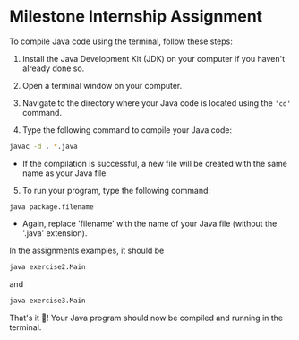 # Milestone Internship Assignment

To compile Java code using the terminal, follow these steps:

1. Install the Java Development Kit (JDK) on your computer if you haven't already done so.

2. Open a terminal window on your computer.

3. Navigate to the directory where your Java code is located using the `'cd'` command.

4. Type the following command to compile your Java code:

```bash
javac -d . *.java
```

- If the compilation is successful, a new file will be created with the same name as your Java file.

5. To run your program, type the following command:

```java package.filename```

- Again, replace 'filename' with the name of your Java file (without the '.java' extension).

In the assignments examples, it should be

```bash
java exercise2.Main
```

and

```bash
java exercise3.Main
```

That's it 🥳! Your Java program should now be compiled and running in the terminal.
